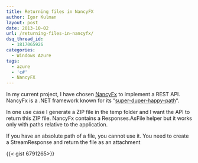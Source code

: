 ```yaml
---
title: Returning files in NancyFX
author: Igor Kulman
layout: post
date: 2013-10-02
url: /returning-files-in-nancyfx/
dsq_thread_id:
  - 1817065926
categories:
  - Windows Azure
tags:
  - azure
  - 'c#'
  - NancyFX
---
```

In my current project, I have chosen [NancyFx][1] to implement a REST API. NancyFx is a .NET framework known for its &#8220;[super-duper-happy-path][2]&#8220;. 

In one use case I generate a ZIP file in the temp folder and I want the API to return this ZIP file. NancyFx contains a Responses.AsFile helper but it works only with paths relative to the application. 

If you have an absolute path of a file, you cannot use it. You need to create a StreamResponse and return the file as an attachment

{{< gist 6791265>}}

<!--more-->

 [1]: http://nancyfx.org/
 [2]: https://github.com/NancyFx/Nancy/wiki/Introduction#the-super-duper-happy-path